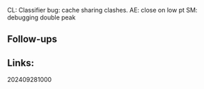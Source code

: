 
 CL: Classifier bug: cache sharing clashes. 
 AE: close on low pt
 SM: debugging double peak


## Follow-ups


## Links: 



202409281000
